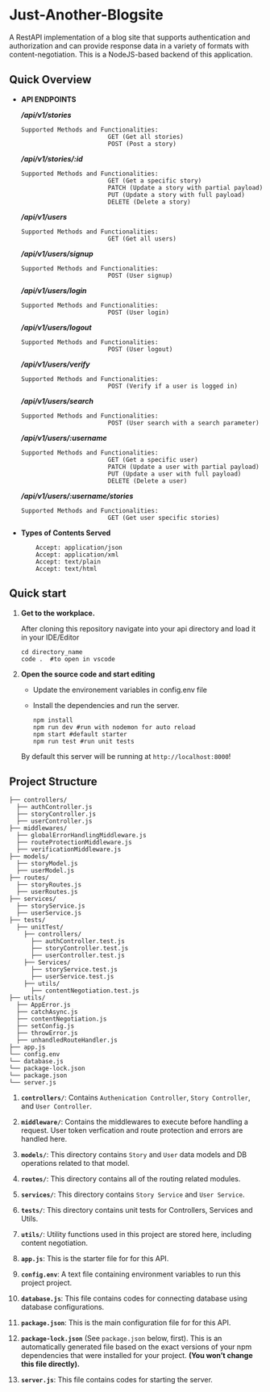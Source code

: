 # Just-Another-Blogsite

A RestAPI implementation of a blog site that supports authentication and authorization and can provide response data in a variety of formats with content-negotiation. This is a NodeJS-based backend of this application.

## Quick Overview

- **API ENDPOINTS**

  **_/api/v1/stories_**

      Supported Methods and Functionalities:
                              GET (Get all stories)
                              POST (Post a story)

  **_/api/v1/stories/:id_**

      Supported Methods and Functionalities:
                              GET (Get a specific story)
                              PATCH (Update a story with partial payload)
                              PUT (Update a story with full payload)
                              DELETE (Delete a story)

  **_/api/v1/users_**

      Supported Methods and Functionalities:
                              GET (Get all users)

  **_/api/v1/users/signup_**

      Supported Methods and Functionalities:
                              POST (User signup)

  **_/api/v1/users/login_**

      Supported Methods and Functionalities:
                              POST (User login)

  **_/api/v1/users/logout_**

      Supported Methods and Functionalities:
                              POST (User logout)

  **_/api/v1/users/verify_**

      Supported Methods and Functionalities:
                              POST (Verify if a user is logged in)

  **_/api/v1/users/search_**

      Supported Methods and Functionalities:
                              POST (User search with a search parameter)

  **_/api/v1/users/:username_**

      Supported Methods and Functionalities:
                              GET (Get a specific user)
                              PATCH (Update a user with partial payload)
                              PUT (Update a user with full payload)
                              DELETE (Delete a user)

  **_/api/v1/users/:username/stories_**

      Supported Methods and Functionalities:
                              GET (Get user specific stories)

- **Types of Contents Served**

          Accept: application/json
          Accept: application/xml
          Accept: text/plain
          Accept: text/html

## Quick start

1.  **Get to the workplace.**

    After cloning this repository navigate into your api directory and load it in your IDE/Editor

    ```shell
    cd directory_name
    code .  #to open in vscode
    ```

2.  **Open the source code and start editing**

    - Update the environement variables in config.env file

    - Install the dependencies and run the server.

      ```shell
      npm install
      npm run dev #run with nodemon for auto reload
      npm start #default starter
      npm run test #run unit tests
      ```

    By default this server will be running at `http://localhost:8000`!

## Project Structure

    ├── controllers/
      ├── authController.js
      ├── storyController.js
      ├── userController.js
    ├── middlewares/
      ├── globalErrorHandlingMiddleware.js
      ├── routeProtectionMiddleware.js
      ├── verificationMiddleware.js
    ├── models/
      ├── storyModel.js
      ├── userModel.js
    ├── routes/
      ├── storyRoutes.js
      ├── userRoutes.js
    ├── services/
      ├── storyService.js
      ├── userService.js
    ├── tests/
      ├── unitTest/
        ├── controllers/
          ├── authController.test.js
          ├── storyController.test.js
          ├── userController.test.js
        ├── Services/
          ├── storyService.test.js
          ├── userService.test.js
        ├── utils/
          ├── contentNegotiation.test.js
    ├── utils/
      ├── AppError.js
      ├── catchAsync.js
      ├── contentNegotiation.js
      ├── setConfig.js
      ├── throwError.js
      ├── unhandledRouteHandler.js
    ├── app.js
    └── config.env
    └── database.js
    └── package-lock.json
    └── package.json
    └── server.js
    

1.  **`controllers/`**: Contains `Authenication Controller`, `Story Controller`, and `User Controller`.

2.  **`middleware/`**: Contains the middlewares to execute before handling a request. User token verfication and route protection and errors are handled here.

3.  **`models/`**: This directory contains `Story` and `User` data models and DB operations related to that model.

4.  **`routes/`**: This directory contains all of the routing related modules.

5.  **`services/`**: This directory contains `Story Service` and `User Service`.

6.  **`tests/`**: This directory contains unit tests for Controllers, Services and Utils.

7.  **`utils/`**: Utility functions used in this project are stored here, including content negotiation.

8.  **`app.js`**: This is the starter file for for this API.

9. **`config.env`**: A text file containing environment variables to run this project project.

10.  **`database.js`**: This file contains codes for connecting database using database configurations.

11.  **`package.json`**: This is the main configuration file for for this API.

12.  **`package-lock.json`** (See `package.json` below, first). This is an automatically generated file based on the exact versions of your npm dependencies that were installed for your project. **(You won’t change this file directly).**

13.  **`server.js`**: This file contains codes for starting the server.

